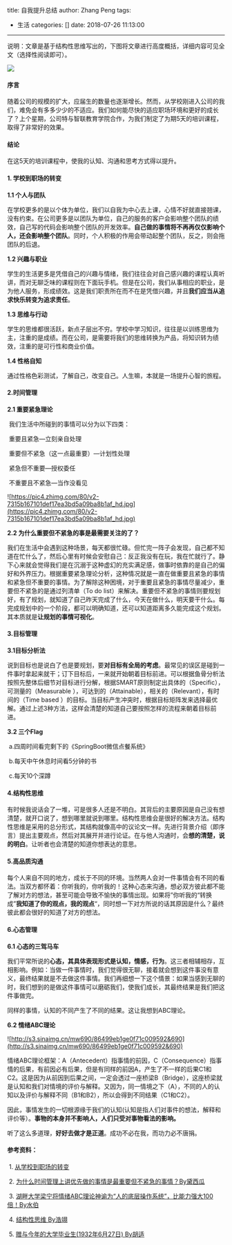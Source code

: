 title: 自我提升总结
author: Zhang Peng
tags:
  - 生活
categories: []
date: 2018-07-26 11:13:00
---
说明：文章是基于结构性思维写出的，下图将文章进行高度概括，详细内容可见全文（选择性阅读即可）。

![](http://ovuyz1070.bkt.clouddn.com/18-7-24/91077389.jpg)

#### **序言**

随着公司的规模的扩大，应届生的数量也逐渐增长。然而，从学校刚进入公司的我们，难免会有多多少少的不适应。我们如何能尽快的适应职场环境和更好的成长了？上个星期，公司特与智联教育学院合作，为我们制定了为期5天的培训课程，取得了非常好的效果。

#### **结论**

在这5天的培训课程中，使我的认知、沟通和思考方式得以提升。

#### **1. 学校到职场的转变**

**1.1 个人与团队**

在学校更多的是以个体为单位，我们以自我为中心去上课，心情不好就直接翘课，没有约束。在公司更多是以团队为单位，自己的服务的客户会影响整个团队的绩效，自己写的代码会影响整个团队的开发效率。**自己做的事情将不再再仅仅影响个人，还会影响整个团队**。同时，个人积极的作用会带动起整个团队，反之，则会拖团队的后退。

**1.2 兴趣与职业**

学生的生活更多是凭借自己的兴趣与情绪，我们往往会对自己感兴趣的课程认真听讲，而对无聊乏味的课程则在下面玩手机。但是在公司，我们从事相应的职业，是为他人服务，形成绩效。这是我们职责所在而不在是凭借兴趣，并且**我们应当从追求快乐转变为追求责任**。

**1.3 思维与行动**

学生的思维都很活跃，新点子层出不穷。学校中学习知识，往往是以训练思维为主，注重的是成绩。而在公司，是需要将我们的思维转换为产品，将知识转为绩效，注重的是可行性和商业价值。

**1.4 性格自知**

通过性格色彩测试，了解自己，改变自己。人生嘛，本就是一场提升心智的旅程。

#### **2.时间管理**

**2.1 重要紧急理论**

​	我们生活中所碰到的事情可以分为以下四类：

​	重要且紧急—立刻亲自处理

​	重要但不紧急（这一点最重要）—计划性处理

​	紧急但不重要—授权委任

​	不重要且不紧急—当作没看见

![https://pic4.zhimg.com/80/v2-7315b167101def17ea3bd5a09ba8b1af_hd.jpg](https://pic4.zhimg.com/80/v2-7315b167101def17ea3bd5a09ba8b1af_hd.jpg)

**2.2 为什么重要但不紧急的事是最需要关注的了？**

我们在生活中会遇到这种场景，每天都很忙碌。但忙完一阵子会发现，自己都不知道在忙什么了，然后心里有时候会安慰自己：反正我没有在玩，我在忙就行了。静下心来就会觉得我们是在沉溺于这种虚幻的充实满足感，做事时依靠的是自己的偏好和外界压力。根据重要紧急理论分析，这种情况就是一直在做重要且紧急的事情和紧急但不重要的事情。为了解除这种困境，对于重要且紧急的事情尽量减少，重要但不紧急的是通过列清单（To do list）来解决。重要但不紧急的事情则要规划好，有了规划，就知道了自己昨天完成了什么，今天在做什么，明天要干什么。每完成规划中的一个阶段，都可以明确知道，还可以知道距离多久能完成这个规划。其本质就是**让规划的事情可视化**。

#### **3.目标管理**

**3.1目标分析法**

说到目标也是说白了也是要规划，要**对目标有全局的考虑**。最常见的误区是碰到一件事时拿起来就干；订下目标后，一来就开始朝着目标前进。可以根据鱼骨分析法按照先整体后细节对目标进行分解，根据SMART原则制定出具体的（Specific），可测量的（Measurable ），可达到的（Attainable），相关的（Relevant），有时间的（Time based ）的目标。当目标产生冲突时，根据目标矩阵发来选择最优解。通过上述3种方法，这样会清楚的知道自己要按照怎样的流程来朝着目标前进。

**3.2 三个Flag**

​	a.四周时间看完剩下的《SpringBoot微信点餐系统》

​	b.每天中午休息时间看5分钟的书

​	c.每天10个深蹲

#### **4.结构性思维**

有时候我说话会了一堆，可是很多人还是不明白。其背后的主要原因是自己没有想清楚，就开口说了，想到哪里就说到哪里。结构性思维会是很好的解决方法。结构性思维是采用的总分形式，其结构就像高中的议论文一样。先进行背景介绍（即序言）提出主要观点，然后对其展开并进行论证。在与他人沟通时，会**想的清楚，说的明白**。让听者也会清楚的知道你想表达的意思。

#### **5.高品质沟通**

每个人来自不同的地方，成长于不同的环境。当然两人会对一件事情会有不同的看法。当双方都怀着：你听我的，你听我的！这种心态来沟通，想必双方彼此都不能了解对方的想法，甚至可能会导致不愉快的事情出现。如果将”你听我的“转换成”**我知道了你的观点，我的观点**“，同时想一下对方所说的话其原因是什么？最终彼此都会很好的知道了对方的想法。

#### 6.心态管理

**6.1 心态的三驾马车**

我们平常所说的**心态，其具体表现形式是认知，情感，行为**。这三者相辅相存，互相影响。例如：当做一件事情时，我们觉得很无聊，接着就会想到这件事没有意义，最终结果就是不去做这件事情。我们再细想一下这个情景：如果当感到无聊的时，我们想到的是做这件事情可以磨砺我们，使我们成长，其最终结果是我们把这件事做完。

同样的事情，认知的不同产生了不同的结果。这让我想到ABC理论。

**6.2 情绪ABC理论** 

![http://s3.sinaimg.cn/mw690/86499eb1ge0f71c009592&690](http://s3.sinaimg.cn/mw690/86499eb1ge0f71c009592&690)

情绪ABC理论框架：A（Antecedent）指事情的前因，C（Consequence）指事情的后果，有前因必有后果，但是有同样的前因A，产生了不一样的后果C1和C2。这是因为从前因到后果之间，一定会透过一座桥梁B（Bridge），这座桥梁就是认知和我们对情境的评价与解释。又因为，同一情境之下（A），不同的人的认知以及评价与解释不同（B1和B2），所以会得到不同结果（C1和C2）。

因此，事情发生的一切根源缘于我们的认知(认知是指人们对事件的想法，解释和评价等）。**事物的本身并不影响人，人们只受对事物看法的影响。**



听了这么多道理，**好好去做才是正道**。成功不必在我，而功力必不唐捐。

#### 参考资料：

​        1. [从学校到职场的转变](https://wenku.baidu.com/view/028ca126376baf1ffc4fad5a.html)

​        2. [为什么时间管理上讲优先做的事情是最重要但不紧急的事情？By黛西瓜](https://www.zhihu.com/question/20247508/answer/41385012)

​        3. [湖畔大学梁宁将情绪ABC理论神谕为“人的底层操作系统”，比能力强大100倍！By水伯](https://zhuanlan.zhihu.com/p/38532813)

​        4. [结构性思维 By浩翊](https://zhuanlan.zhihu.com/p/22035979)

​        5. [赠与今年的大学毕业生(1932年6月27日) By胡适](https://www.douban.com/note/86761045/)

